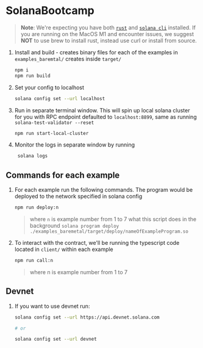 # SolanaBootcamp

> **Note**: We're expecting you have both [`rust`](https://www.rust-lang.org/tools/install) and [`solana cli`](https://docs.solana.com/cli/install-solana-cli-tools) installed. If you are running on the MacOS M1 and encounter issues, we suggest **NOT** to use brew to install rust, instead use curl or install from source.

1. Install and build - creates binary files for each of the examples in `examples_baremtal/` creates inside `target/`

   ```zsh
   npm i
   npm run build
   ```

1. Set your config to localhost

   ```zsh
   solana config set --url localhost
   ```

1. Run in separate terminal window. This will spin up local solana cluster for you with RPC endpoint defaulted to `localhost:8899`, same as running `solana-test-validator --reset`

   ```zsh
   npm run start-local-cluster
   ```

1. Monitor the logs in separate window by running

   ```zsh
    solana logs
   ```

## Commands for each example

1. For each example run the following commands. The program would be deployed to the network specified in solana config

   ```zsh
   npm run deploy:n
   ```

   > where `n` is example number from 1 to 7 what this script does in the background `solana program deploy ./examples_baremetal/target/deploy/nameOfExampleProgram.so`

1. To interact with the contract, we'll be running the typescript code located in `client/` within each example

   ```zsh
   npm run call:n
   ```

   > where n is example number from 1 to 7

## Devnet

1. If you want to use devnet run:

   ```zsh
   solana config set --url https://api.devnet.solana.com

   # or

   solana config set --url devnet
   ```
